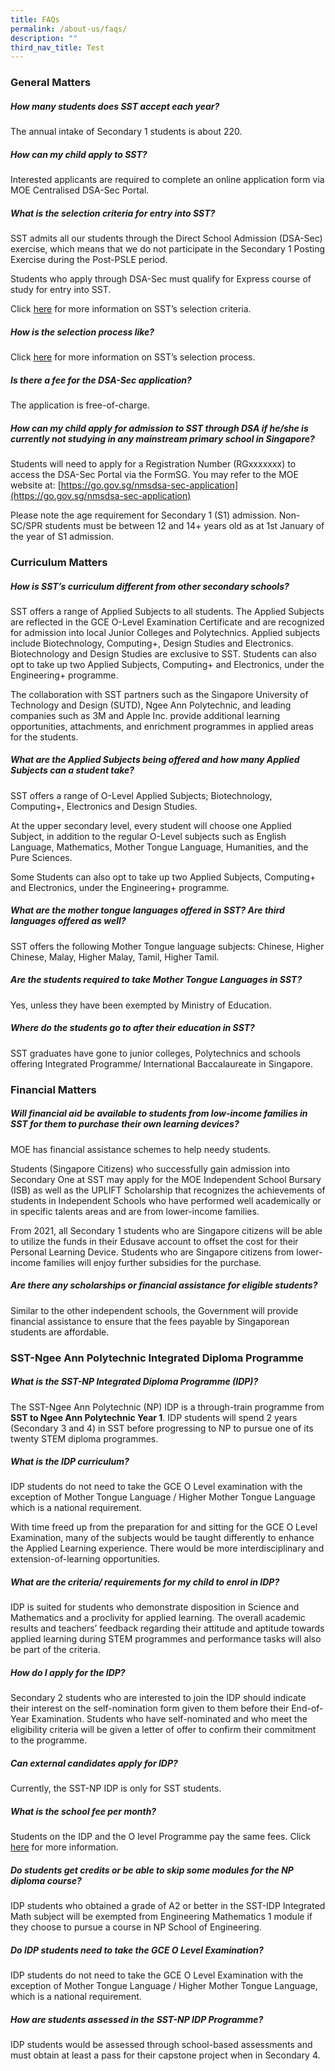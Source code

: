 ```yaml
---
title: FAQs
permalink: /about-us/faqs/
description: ""
third_nav_title: Test
---
```

### General Matters
##### How many students does SST accept each year?

The annual intake of Secondary 1 students is about 220.

##### How can my child apply to SST?
Interested applicants are required to complete an online application form via MOE Centralised DSA-Sec Portal.

##### What is the selection criteria for entry into SST?
SST admits all our students through the Direct School Admission (DSA-Sec) exercise, which means that we do not participate in the Secondary 1 Posting Exercise during the Post-PSLE period.

Students who apply through DSA-Sec must qualify for Express course of study for entry into SST.

Click [here](https://www.sst.edu.sg/admission/selection-criteria/) for more information on SST’s selection criteria.

##### How is the selection process like?
Click [here](https://www.sst.edu.sg/admission/secondary-1-admission/) for more information on SST’s selection process.

##### Is there a fee for the DSA-Sec application?
The application is free-of-charge.

##### How can my child apply for admission to SST through DSA if he/she is currently not studying in any mainstream primary school in Singapore?
Students will need to apply for a Registration Number (RGxxxxxxx) to access the DSA-Sec Portal via the FormSG. You may refer to the MOE website at: [https://go.gov.sg/nmsdsa-sec-application](https://go.gov.sg/nmsdsa-sec-application)

Please note the age requirement for Secondary 1 (S1) admission. Non-SC/SPR students must be between 12 and 14+ years old as at 1st January of the year of S1 admission.

### Curriculum Matters

##### How is SST’s curriculum different from other secondary schools?
SST offers a range of Applied Subjects to all students. The Applied Subjects are reflected in the GCE O-Level Examination Certificate and are recognized for admission into local Junior Colleges and Polytechnics. Applied subjects include Biotechnology, Computing+, Design Studies and Electronics. Biotechnology and Design Studies are exclusive to SST. Students can also opt to take up two Applied Subjects, Computing+ and Electronics, under the Engineering+ programme.

The collaboration with SST partners such as the Singapore University of Technology and Design (SUTD), Ngee Ann Polytechnic, and leading companies such as 3M and Apple Inc. provide additional learning opportunities, attachments, and enrichment programmes in applied areas for the students.

##### What are the Applied Subjects being offered and how many Applied Subjects can a student take?
SST offers a range of O-Level Applied Subjects; Biotechnology, Computing+, Electronics and Design Studies.

At the upper secondary level, every student will choose one Applied Subject, in addition to the regular O-Level subjects such as English Language, Mathematics, Mother Tongue Language, Humanities, and the Pure Sciences.

Some Students can also opt to take up two Applied Subjects, Computing+ and Electronics, under the Engineering+ programme.

##### What are the mother tongue languages offered in SST? Are third languages offered as well?
SST offers the following Mother Tongue language subjects: Chinese, Higher Chinese, Malay, Higher Malay, Tamil, Higher Tamil.

##### Are the students required to take Mother Tongue Languages in SST?
Yes, unless they have been exempted by Ministry of Education.

##### Where do the students go to after their education in SST?
SST graduates have gone to junior colleges, Polytechnics and schools offering Integrated Programme/ International Baccalaureate in Singapore.


### Financial Matters

##### Will financial aid be available to students from low-income families in SST for them to purchase their own learning devices?
MOE has financial assistance schemes to help needy students.

Students (Singapore Citizens) who successfully gain admission into Secondary One at SST may apply for the MOE Independent School Bursary (ISB) as well as the UPLIFT Scholarship that recognizes the achievements of students in Independent Schools who have performed well academically or in specific talents areas and are from lower-income families.

From 2021, all Secondary 1 students who are Singapore citizens will be able to utilize the funds in their Edusave account to offset the cost for their Personal Learning Device. Students who are Singapore citizens from lower-income families will enjoy further subsidies for the purchase.

##### Are there any scholarships or financial assistance for eligible students?
Similar to the other independent schools, the Government will provide  financial assistance to ensure that the fees payable by Singaporean students are affordable.

### SST-Ngee Ann Polytechnic Integrated Diploma Programme

##### What is the SST-NP Integrated Diploma Programme (IDP)?  
The SST-Ngee Ann Polytechnic (NP) IDP is a through-train programme from **SST to Ngee Ann Polytechnic Year 1**. IDP students will spend 2 years (Secondary 3 and 4) in SST before progressing to NP to pursue one of its twenty STEM diploma programmes.


##### What is the IDP curriculum? 

IDP students do not need to take the GCE O Level examination with the exception of Mother Tongue Language / Higher Mother Tongue Language which is a national requirement.

With time freed up from the preparation for and sitting for the GCE O Level Examination, many of the subjects would be taught differently to enhance the Applied Learning experience. There would be more interdisciplinary and extension-of-learning opportunities. 

##### What are the criteria/ requirements for my child to enrol in IDP?
IDP is suited for students who demonstrate disposition in Science and Mathematics and a proclivity for applied learning. The overall academic results and teachers’ feedback regarding their attitude and aptitude towards applied learning during STEM programmes and performance tasks will also be part of the criteria.

##### How do I apply for the IDP?
Secondary 2 students who are interested to join the IDP should indicate their interest on the self-nomination form given to them before their End-of-Year Examination. Students who have self-nominated and who meet the eligibility criteria will be given a letter of offer to confirm their commitment to the programme.

##### Can external candidates apply for IDP?
Currently, the SST-NP IDP is only for SST students.

##### What is the school fee per month?  
Students on the IDP and the O level Programme pay the same fees. Click [here](https://www.sst.edu.sg/student-admission/school-fees/) for more information.

##### Do students get credits or be able to skip some modules for the NP diploma course?
IDP students who obtained a grade of A2 or better in the SST-IDP Integrated Math subject will be exempted from Engineering Mathematics 1 module if they choose to pursue a course in NP School of Engineering.

##### Do IDP students need to take the GCE O Level Examination? 
IDP students do not need to take the GCE O Level Examination with the exception of Mother Tongue Language / Higher Mother Tongue Language, which is a national requirement. 

##### How are students assessed in the SST-NP IDP Programme?
IDP students would be assessed through school-based assessments and must obtain at least a pass for their capstone project when in Secondary 4.